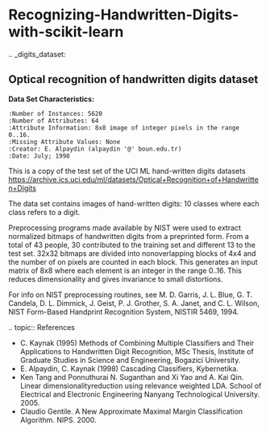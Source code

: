 # Recognizing-Handwritten-Digits-with-scikit-learn

.. _digits_dataset:

Optical recognition of handwritten digits dataset
--------------------------------------------------

**Data Set Characteristics:**

    :Number of Instances: 5620
    :Number of Attributes: 64
    :Attribute Information: 8x8 image of integer pixels in the range 0..16.
    :Missing Attribute Values: None
    :Creator: E. Alpaydin (alpaydin '@' boun.edu.tr)
    :Date: July; 1998

This is a copy of the test set of the UCI ML hand-written digits datasets
https://archive.ics.uci.edu/ml/datasets/Optical+Recognition+of+Handwritten+Digits

The data set contains images of hand-written digits: 10 classes where
each class refers to a digit.

Preprocessing programs made available by NIST were used to extract
normalized bitmaps of handwritten digits from a preprinted form. From a
total of 43 people, 30 contributed to the training set and different 13
to the test set. 32x32 bitmaps are divided into nonoverlapping blocks of
4x4 and the number of on pixels are counted in each block. This generates
an input matrix of 8x8 where each element is an integer in the range
0..16. This reduces dimensionality and gives invariance to small
distortions.

For info on NIST preprocessing routines, see M. D. Garris, J. L. Blue, G.
T. Candela, D. L. Dimmick, J. Geist, P. J. Grother, S. A. Janet, and C.
L. Wilson, NIST Form-Based Handprint Recognition System, NISTIR 5469,
1994.

.. topic:: References

  - C. Kaynak (1995) Methods of Combining Multiple Classifiers and Their
    Applications to Handwritten Digit Recognition, MSc Thesis, Institute of
    Graduate Studies in Science and Engineering, Bogazici University.
  - E. Alpaydin, C. Kaynak (1998) Cascading Classifiers, Kybernetika.
  - Ken Tang and Ponnuthurai N. Suganthan and Xi Yao and A. Kai Qin.
    Linear dimensionalityreduction using relevance weighted LDA. School of
    Electrical and Electronic Engineering Nanyang Technological University.
    2005.
  - Claudio Gentile. A New Approximate Maximal Margin Classification
    Algorithm. NIPS. 2000.
